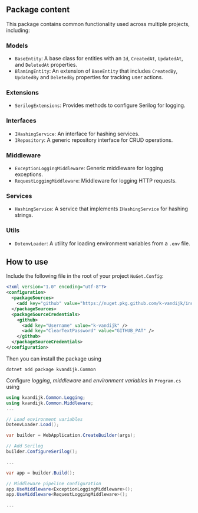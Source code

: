 ## Package content

This package contains common functionality used across multiple projects, including:

### Models

- `BaseEntity`: A base class for entities with an `Id`, `CreatedAt`, `UpdatedAt`, and `DeletedAt` properties.
- `BlamingEntity`: An extension of `BaseEntity` that includes `CreatedBy`, `UpdatedBy` and `DeletedBy` properties for tracking user actions.

### Extensions
- `SerilogExtensions`: Provides methods to configure Serilog for logging.

### Interfaces
- `IHashingService`: An interface for hashing services.
- `IRepository`: A generic repository interface for CRUD operations.

### Middleware
- `ExceptionLoggingMiddleware`: Generic middleware for logging exceptions.
- `RequestLoggingMiddleware`: Middleware for logging HTTP requests.

### Services
- `HashingService`: A service that implements `IHashingService` for hashing strings.

### Utils
- `DotenvLoader`: A utility for loading environment variables from a `.env` file.

## How to use

Include the following file in the root of your project `NuGet.Config`:

```xml
<?xml version="1.0" encoding="utf-8"?>
<configuration>
  <packageSources>
    <add key="github" value="https://nuget.pkg.github.com/k-vandijk/index.json" />
  </packageSources>
  <packageSourceCredentials>
    <github>
      <add key="Username" value="k-vandijk" />
      <add key="ClearTextPassword" value="GITHUB_PAT" />
    </github>
  </packageSourceCredentials>
</configuration>
```

Then you can install the package using 

```terminal
dotnet add package kvandijk.Common
```

Configure *logging*, *middleware* and *environment variables* in `Program.cs` using

```c#
using kvandijk.Common.Logging;
using kvandijk.Common.Middleware;
...

// Load environment variables
DotenvLoader.Load();

var builder = WebApplication.CreateBuilder(args);

// Add Serilog
builder.ConfigureSerilog();

...

var app = builder.Build();

// Middleware pipeline configuration
app.UseMiddleware<ExceptionLoggingMiddleware>();
app.UseMiddleware<RequestLoggingMiddleware>();

...
```
